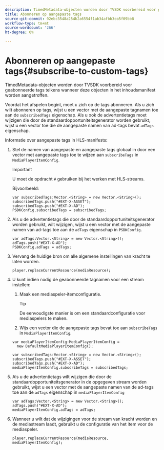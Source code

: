 ```yaml
---
description: TimedMetadata-objecten worden door TVSDK voorbereid voor geabonneerde tags telkens wanneer deze objecten in het inhoudsmanifest worden aangetroffen.
title: Abonneren op aangepaste tags
source-git-commit: 02ebc3548a254b2a6554f1ab34afbb3ea5f09bb8
workflow-type: tm+mt
source-wordcount: '266'
ht-degree: 0%

---
```


# Abonneren op aangepaste tags{#subscribe-to-custom-tags}

TimedMetadata-objecten worden door TVSDK voorbereid voor geabonneerde tags telkens wanneer deze objecten in het inhoudsmanifest worden aangetroffen.

Voordat het afspelen begint, moet u zich op de tags abonneren.
Als u zich wilt abonneren op tags, wijst u een vector met de aangepaste tagnamen toe aan de `subscribedTags` eigenschap. Als u ook de advertentietags moet wijzigen die door de standaardopportuniteitsgenerator worden gebruikt, wijst u een vector toe die de aangepaste namen van ad-tags bevat `adTags` eigenschap.

Informatie over aangepaste tags in HLS-manifests:

1. Stel de namen van aangepaste en aangepaste tags globaal in door een vector met aangepaste tags toe te wijzen aan `subscribeTags` in `MediaPlayerItemConfig`.

   >[!IMPORTANT]
   >
   >U moet de opdracht `#` gebruiken bij het werken met HLS-streams.

   Bijvoorbeeld:

   ```
   var subscribedTags:Vector.<String> = new Vector.<String>(); 
   subscribedTags.push("#EXT-X-ASSET"); 
   subscribedTags.push("#EXT-X-AD"); 
   PSDKConfig.subscribedTags = subscribedTags;
   ```

1. Als u de advertentietags die door de standaardopportuniteitsgenerator worden gebruikt, wilt wijzigen, wijst u een vector met de aangepaste namen van ad-tags toe aan de `adTags` eigenschap in `PSDKConfig`.

   ```
   var adTags:Vector.<String> = new Vector.<String>(); 
   adTags.push("#EXT-X-AD"); 
   PSDKConfig.adTags = adTags; 
   ```

1. Vervang de huidige bron om alle algemene instellingen van kracht te laten worden.

   ```
   player.replaceCurrentResource(mediaResource);
   ```

1. U kunt indien nodig de geabonneerde tagnamen voor een stream instellen:
   1. Maak een mediaspeler-itemconfiguratie.

      >[!TIP]
      >
      >De eenvoudigste manier is om een standaardconfiguratie voor mediaspelers te maken.

   1. Wijs een vector die de aangepaste tags bevat toe aan `subscribeTags` in `MediaPlayerItemConfig`.

   ```
   var mediaPlayerItemConfig:MediaPlayerItemConfig =  
     new DefaultMediaPlayerItemConfig(); 
   
   var subscribedTags:Vector.<String> = new Vector.<String>(); 
   subscribedTags.push("#EXT-X-ASSET"); 
   subscribedTags.push("#EXT-X-AD"); 
   mediaPlayerItemConfig.subscribeTags = subscribedTags;
   ```

1. Als u de advertentietags wilt wijzigen die door de standaardopportuniteitsgenerator in de opgegeven stream worden gebruikt, wijst u een vector met de aangepaste namen van de ad-tags toe aan de `adTags` eigenschap in `mediaPlayerItemConfig`

   ```
   var adTags:Vector.<String> = new Vector.<String>(); 
   adTags.push("#EXT-X-AD"); 
   mediaPlayerItemConfig.adTags = adTags;
   ```

1. Wanneer u wilt dat de wijzigingen voor de stream van kracht worden en de mediastream laadt, gebruikt u de configuratie van het item voor de mediaspeler.

   ```
   player.replaceCurrentResource(mediaResource, mediaPlayerItemConfig);
   ```
